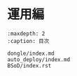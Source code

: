 # 運用編

```{toctree}
:maxdepth: 2
:caption: 目次

dongle/index.md
auto_deploy/index.md
BSoD/index.rst
```